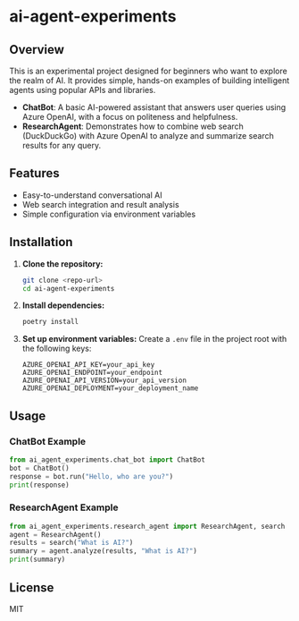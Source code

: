 # ai-agent-experiments

## Overview

This is an experimental project designed for beginners who want to explore the realm of AI. It provides simple, hands-on examples of building intelligent agents using popular APIs and libraries.

- **ChatBot**: A basic AI-powered assistant that answers user queries using Azure OpenAI, with a focus on politeness and helpfulness.
- **ResearchAgent**: Demonstrates how to combine web search (DuckDuckGo) with Azure OpenAI to analyze and summarize search results for any query.

## Features
- Easy-to-understand conversational AI
- Web search integration and result analysis
- Simple configuration via environment variables

## Installation

1. **Clone the repository:**
   ```bash
   git clone <repo-url>
   cd ai-agent-experiments
   ```
2. **Install dependencies:**
   ```bash
   poetry install
   ```
3. **Set up environment variables:**
   Create a `.env` file in the project root with the following keys:
   ```env
   AZURE_OPENAI_API_KEY=your_api_key
   AZURE_OPENAI_ENDPOINT=your_endpoint
   AZURE_OPENAI_API_VERSION=your_api_version
   AZURE_OPENAI_DEPLOYMENT=your_deployment_name
   ```

## Usage

### ChatBot Example
```python
from ai_agent_experiments.chat_bot import ChatBot
bot = ChatBot()
response = bot.run("Hello, who are you?")
print(response)
```

### ResearchAgent Example
```python
from ai_agent_experiments.research_agent import ResearchAgent, search
agent = ResearchAgent()
results = search("What is AI?")
summary = agent.analyze(results, "What is AI?")
print(summary)
```

## License

MIT
